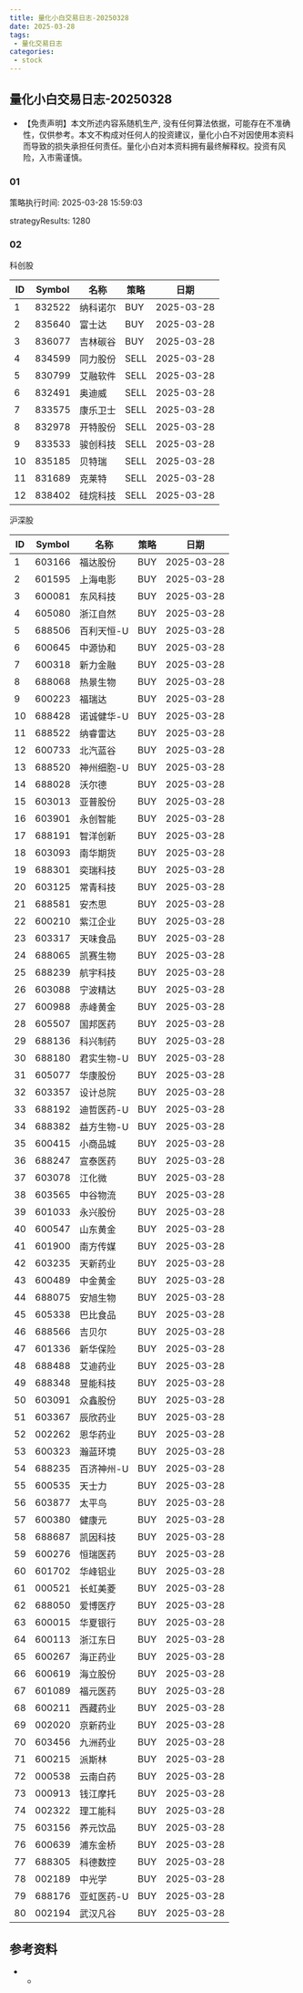 ```yaml
---
title: 量化小白交易日志-20250328
date: 2025-03-28
tags:
 - 量化交易日志
categories: 
 - stock
---
```


## 量化小白交易日志-20250328

- 【免责声明】本文所述内容系随机生产, 没有任何算法依据，可能存在不准确性，仅供参考。本文不构成对任何人的投资建议，量化小白不对因使用本资料而导致的损失承担任何责任。量化小白对本资料拥有最终解释权。投资有风险，入市需谨慎。

### 01

策略执行时间: 2025-03-28 15:59:03

strategyResults: 1280

### 02

科创股

|ID|Symbol|名称|策略|日期|
| ---- | ---- | ---- | ---- | ---- |
|1|832522|纳科诺尔|BUY|2025-03-28|
|2|835640|富士达|BUY|2025-03-28|
|3|836077|吉林碳谷|BUY|2025-03-28|
|4|834599|同力股份|SELL|2025-03-28|
|5|830799|艾融软件|SELL|2025-03-28|
|6|832491|奥迪威|SELL|2025-03-28|
|7|833575|康乐卫士|SELL|2025-03-28|
|8|832978|开特股份|SELL|2025-03-28|
|9|833533|骏创科技|SELL|2025-03-28|
|10|835185|贝特瑞|SELL|2025-03-28|
|11|831689|克莱特|SELL|2025-03-28|
|12|838402|硅烷科技|SELL|2025-03-28|

沪深股

|ID|Symbol|名称|策略|日期|
| ---- | ---- | ---- | ---- | ---- |
|1|603166|福达股份|BUY|2025-03-28|
|2|601595|上海电影|BUY|2025-03-28|
|3|600081|东风科技|BUY|2025-03-28|
|4|605080|浙江自然|BUY|2025-03-28|
|5|688506|百利天恒-U|BUY|2025-03-28|
|6|600645|中源协和|BUY|2025-03-28|
|7|600318|新力金融|BUY|2025-03-28|
|8|688068|热景生物|BUY|2025-03-28|
|9|600223|福瑞达|BUY|2025-03-28|
|10|688428|诺诚健华-U|BUY|2025-03-28|
|11|688522|纳睿雷达|BUY|2025-03-28|
|12|600733|北汽蓝谷|BUY|2025-03-28|
|13|688520|神州细胞-U|BUY|2025-03-28|
|14|688028|沃尔德|BUY|2025-03-28|
|15|603013|亚普股份|BUY|2025-03-28|
|16|603901|永创智能|BUY|2025-03-28|
|17|688191|智洋创新|BUY|2025-03-28|
|18|603093|南华期货|BUY|2025-03-28|
|19|688301|奕瑞科技|BUY|2025-03-28|
|20|603125|常青科技|BUY|2025-03-28|
|21|688581|安杰思|BUY|2025-03-28|
|22|600210|紫江企业|BUY|2025-03-28|
|23|603317|天味食品|BUY|2025-03-28|
|24|688065|凯赛生物|BUY|2025-03-28|
|25|688239|航宇科技|BUY|2025-03-28|
|26|603088|宁波精达|BUY|2025-03-28|
|27|600988|赤峰黄金|BUY|2025-03-28|
|28|605507|国邦医药|BUY|2025-03-28|
|29|688136|科兴制药|BUY|2025-03-28|
|30|688180|君实生物-U|BUY|2025-03-28|
|31|605077|华康股份|BUY|2025-03-28|
|32|603357|设计总院|BUY|2025-03-28|
|33|688192|迪哲医药-U|BUY|2025-03-28|
|34|688382|益方生物-U|BUY|2025-03-28|
|35|600415|小商品城|BUY|2025-03-28|
|36|688247|宣泰医药|BUY|2025-03-28|
|37|603078|江化微|BUY|2025-03-28|
|38|603565|中谷物流|BUY|2025-03-28|
|39|601033|永兴股份|BUY|2025-03-28|
|40|600547|山东黄金|BUY|2025-03-28|
|41|601900|南方传媒|BUY|2025-03-28|
|42|603235|天新药业|BUY|2025-03-28|
|43|600489|中金黄金|BUY|2025-03-28|
|44|688075|安旭生物|BUY|2025-03-28|
|45|605338|巴比食品|BUY|2025-03-28|
|46|688566|吉贝尔|BUY|2025-03-28|
|47|601336|新华保险|BUY|2025-03-28|
|48|688488|艾迪药业|BUY|2025-03-28|
|49|688348|昱能科技|BUY|2025-03-28|
|50|603091|众鑫股份|BUY|2025-03-28|
|51|603367|辰欣药业|BUY|2025-03-28|
|52|002262|恩华药业|BUY|2025-03-28|
|53|600323|瀚蓝环境|BUY|2025-03-28|
|54|688235|百济神州-U|BUY|2025-03-28|
|55|600535|天士力|BUY|2025-03-28|
|56|603877|太平鸟|BUY|2025-03-28|
|57|600380|健康元|BUY|2025-03-28|
|58|688687|凯因科技|BUY|2025-03-28|
|59|600276|恒瑞医药|BUY|2025-03-28|
|60|601702|华峰铝业|BUY|2025-03-28|
|61|000521|长虹美菱|BUY|2025-03-28|
|62|688050|爱博医疗|BUY|2025-03-28|
|63|600015|华夏银行|BUY|2025-03-28|
|64|600113|浙江东日|BUY|2025-03-28|
|65|600267|海正药业|BUY|2025-03-28|
|66|600619|海立股份|BUY|2025-03-28|
|67|601089|福元医药|BUY|2025-03-28|
|68|600211|西藏药业|BUY|2025-03-28|
|69|002020|京新药业|BUY|2025-03-28|
|70|603456|九洲药业|BUY|2025-03-28|
|71|600215|派斯林|BUY|2025-03-28|
|72|000538|云南白药|BUY|2025-03-28|
|73|000913|钱江摩托|BUY|2025-03-28|
|74|002322|理工能科|BUY|2025-03-28|
|75|603156|养元饮品|BUY|2025-03-28|
|76|600639|浦东金桥|BUY|2025-03-28|
|77|688305|科德数控|BUY|2025-03-28|
|78|002189|中光学|BUY|2025-03-28|
|79|688176|亚虹医药-U|BUY|2025-03-28|
|80|002194|武汉凡谷|BUY|2025-03-28|

## 参考资料

- -